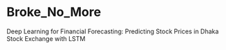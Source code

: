 # Broke_No_More
Deep Learning for Financial Forecasting: Predicting Stock Prices in Dhaka Stock Exchange with LSTM

